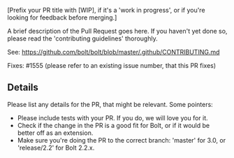[Prefix your PR title with [WIP], if it's a 'work in progress', 
or if you're looking for feedback before merging.]

A brief description of the Pull Request goes here. If you haven't yet done so,
please read the 'contributing guidelines' thoroughly. 

See: https://github.com/bolt/bolt/blob/master/.github/CONTRIBUTING.md

Fixes: #1555 (please refer to an existing issue number, that this PR fixes)


Details
-------

Please list any details for the PR, that might be relevant. Some pointers:

 - Please include tests with your PR. If you do, we will love you for it.
 - Check if the change in the PR is a good fit for Bolt, or if it would be
   better off as an extension.
 - Make sure you're doing the PR to the correct branch: 'master' for 3.0, or
   'release/2.2' for Bolt 2.2.x.

